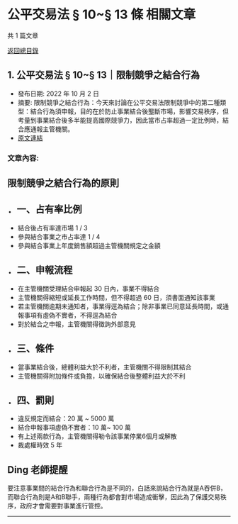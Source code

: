 # 公平交易法 § 10~§ 13 條 相關文章

共 1 篇文章

[返回總目錄](00_總目錄.md)

## 1. 公平交易法 § 10~§ 13｜限制競爭之結合行為

- 發布日期: 2022 年 10 月 2 日
- 摘要: 限制競爭之結合行為：今天來討論在公平交易法限制競爭中的第二種類型：結合行為須申報，目的在於防止事業結合後壟斷市場，影響交易秩序，但考量到事業結合後多半能提高國際競爭力，因此當市占率超過一定比例時，結合應通報主管機關。
- [原文連結](https://www.jasper-realestate.com/%e9%99%90%e5%88%b6%e7%ab%b6%e7%88%ad%e4%b9%8b%e7%b5%90%e5%90%88%e8%a1%8c%e7%82%ba/)

### 文章內容:

## 限制競爭之結合行為的原則

## ．一、占有率比例

- 結合後占有率達市場 1 / 3
- 參與結合事業之市占率達 1 / 4
- 參與結合事業上年度銷售額超過主管機關規定之金額

## ．二、申報流程

- 在主管機關受理結合申報起 30 日內，事業不得結合
- 主管機關得縮短或延長工作時間，但不得超過 60 日，須書面通知該事業
- 若主管機關逾期未通知者，事業得逕為結合；除非事業已同意延長時間，或通報事項有虛偽不實者，不得逕為結合
- 對於結合之申報，主管機關得徵詢外部意見

## ．三、條件

- 當事業結合後，總體利益大於不利者，主管機關不得限制其結合
- 主管機關得附加條件或負擔，以確保結合後整體利益大於不利

## ．四、罰則

- 違反規定而結合：20 萬 ~ 5000 萬
- 結合申報事項虛偽不實者：10 萬~ 100 萬
- 有上述兩款行為，主管機關得勒令該事業停業6個月或解散
- 裁處權時效 5 年

## Ding 老師提醒

要注意事業間的結合行為和聯合行為是不同的，白話來說結合行為就是A吞併B，而聯合行為則是A和B聯手，兩種行為都會對市場造成衝擊，因此為了保護交易秩序，政府才會需要對事業進行管控。

---

